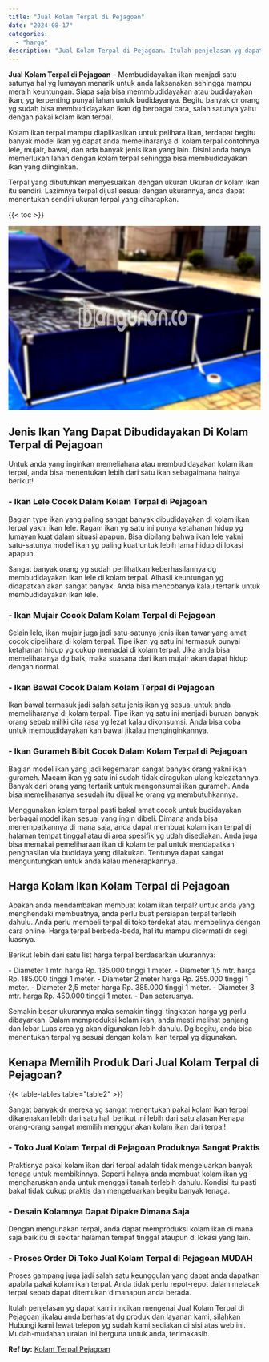 ```yaml
---
title: "Jual Kolam Terpal di Pejagoan"
date: "2024-08-17"
categories: 
  - "harga"
description: "Jual Kolam Terpal di Pejagoan. Itulah penjelasan yg dapat kami rincikan mengenai Jual Kolam Terpal di Pejagoan jikalau anda berhasrat dg produk dan layanan k..."
---
```


**Jual Kolam Terpal di Pejagoan** – Membudidayakan ikan menjadi satu-satunya hal yg lumayan menarik untuk anda laksanakan sehingga mampu meraih keuntungan. Siapa saja bisa memmbudidayakan atau budidayakan ikan, yg terpenting punyai lahan untuk budidayanya. Begitu banyak dr orang yg sudah bisa membudidayakan ikan dg berbagai cara, salah satunya yaitu dengan pakai kolam ikan terpal.

Kolam ikan terpal mampu diaplikasikan untuk pelihara ikan, terdapat begitu banyak model ikan yg dapat anda memeliharanya di kolam terpal contohnya lele, mujair, bawal, dan ada banyak jenis ikan yang lain. Disini anda hanya memerlukan lahan dengan kolam terpal sehingga bisa membudidayakan ikan yang diinginkan.

Terpal yang dibutuhkan menyesuaikan dengan ukuran Ukuran dr kolam ikan itu sendiri. Lazimnya terpal dijual sesuai dengan ukurannya, anda dapat menentukan sendiri ukuran terpal yang diharapkan.

{{< toc >}}

![Jual Kolam Terpal di Pejagoan](/images/jual-kolam-terpal-48.png)

## Jenis Ikan Yang Dapat Dibudidayakan Di Kolam Terpal di Pejagoan

Untuk anda yang inginkan memeliahara atau membudidayakan kolam ikan terpal, anda bisa menentukan lebih dari satu ikan sebagaimana halnya berikut!

### \- Ikan Lele Cocok Dalam Kolam Terpal di Pejagoan

Bagian type ikan yang paling sangat banyak dibudidayakan di kolam ikan terpal yakni ikan lele. Ragam ikan yg satu ini punya ketahanan hidup yg lumayan kuat dalam situasi apapun. Bisa dibilang bahwa ikan lele yakni satu-satunya model ikan yg paling kuat untuk lebih lama hidup di lokasi apapun.

Sangat banyak orang yg sudah perlihatkan keberhasilannya dg membudidayakan ikan lele di kolam terpal. Alhasil keuntungan yg didapatkan akan sangat banyak. Anda bisa mencobanya kalau tertarik untuk membudidayakan ikan lele.

### \- Ikan Mujair Cocok Dalam Kolam Terpal di Pejagoan

Selain lele, ikan mujair juga jadi satu-satunya jenis ikan tawar yang amat cocok dipelihara di kolam terpal. Tipe ikan yg satu ini termasuk punyai ketahanan hidup yg cukup memadai di kolam terpal. Jika anda bisa memeliharanya dg baik, maka suasana dari ikan mujair akan dapat hidup dengan normal.

### \- Ikan Bawal Cocok Dalam Kolam Terpal di Pejagoan

Ikan bawal termasuk jadi salah satu jenis ikan yg sesuai untuk anda memeliharanya di kolam terpal. Tipe ikan yg satu ini menjadi buruan banyak orang sebab miliki cita rasa yg lezat kalau dikonsumsi. Anda bisa coba untuk membudidayakan kan bawal jikalau menginginkannya.

### \- Ikan Gurameh Bibit Cocok Dalam Kolam Terpal di Pejagoan

Bagian model ikan yang jadi kegemaran sangat banyak orang yakni ikan gurameh. Macam ikan yg satu ini sudah tidak diragukan ulang kelezatannya. Banyak dari orang yang tertarik untuk mengonsumsi ikan gurameh. Anda bisa memeliharanya sesudah itu dijual ke orang yg membutuhkannya.

Menggunakan kolam terpal pasti bakal amat cocok untuk budidayakan berbagai model ikan sesuai yang ingin dibeli. Dimana anda bisa menempatkannya di mana saja, anda dapat membuat kolam ikan terpal di halaman tempat tinggal atau di area spesifik yg udah disediakan. Anda juga bisa memakai pemeliharaan ikan di kolam terpal untuk mendapatkan penghasilan via budidaya yang dilakukan. Tentunya dapat sangat menguntungkan untuk anda kalau menerapkannya.

## Harga Kolam Ikan Kolam Terpal di Pejagoan

Apakah anda mendambakan membuat kolam ikan terpal? untuk anda yang menghendaki membuatnya, anda perlu buat persiapan terpal terlebih dahulu. Anda perlu membeli terpal di toko terdekat atau membelinya dengan cara online. Harga terpal berbeda-beda, hal itu mampu dicermati dr segi luasnya.

Berikut lebih dari satu list harga terpal berdasarkan ukurannya:

\- Diameter 1 mtr. harga Rp. 135.000 tinggi 1 meter. - Diameter 1,5 mtr. harga Rp. 185.000 tinggi 1 meter. - Diameter 2 meter harga Rp. 255.000 tinggi 1 meter. - Diameter 2,5 meter harga Rp. 385.000 tinggi 1 meter. - Diameter 3 mtr. harga Rp. 450.000 tinggi 1 meter. - Dan seterusnya.

Semakin besar ukurannya maka semakin tinggi tingkatan harga yg perlu dibayarkan. Dalam memproduksi kolam ikan, anda mesti melihat panjang dan lebar Luas area yg akan digunakan lebih dahulu. Dg begitu, anda bisa menentukan terpal yg sesuai dengan kolam ikan terpal yg digunakan.

## Kenapa Memilih Produk Dari Jual Kolam Terpal di Pejagoan?

{{< table-tables table="table2" >}}

Sangat banyak dr mereka yg sangat menentukan pakai kolam ikan terpal dikarenakan lebih dari satu hal. berikut ini lebih dari satu alasan Kenapa orang-orang sangat memilih menggunakan kolam ikan dari terpal!

### \- Toko Jual Kolam Terpal di Pejagoan Produknya Sangat Praktis

Praktisnya pakai kolam ikan dari terpal adalah tidak mengeluarkan banyak tenaga untuk membikinnya. Seperti halnya anda membuat kolam ikan yg mengharuskan anda untuk menggali tanah terlebih dahulu. Kondisi itu pasti bakal tidak cukup praktis dan mengeluarkan begitu banyak tenaga.

### \- Desain Kolamnya Dapat Dipake Dimana Saja

Dengan mengunakan terpal, anda dapat memproduksi kolam ikan di mana saja baik itu di sekitar halaman tempat tinggal ataupun di lokasi yang lain.

### \- Proses Order Di Toko Jual Kolam Terpal di Pejagoan MUDAH

Proses gampang juga jadi salah satu keunggulan yang dapat anda dapatkan apabila pakai kolam ikan terpal. Anda tidak perlu repot-repot dalam melacak terpal sebab dapat ditemukan dimanapun anda berada.

Itulah penjelasan yg dapat kami rincikan mengenai Jual Kolam Terpal di Pejagoan jikalau anda berhasrat dg produk dan layanan kami, silahkan Hubungi kami lewat telepon yg sudah kami sediakan di sisi atas web ini. Mudah-mudahan uraian ini berguna untuk anda, terimakasih.

**Ref by:** [Kolam Terpal Pejagoan](https://id.wikipedia.org/wiki/Kolam)
